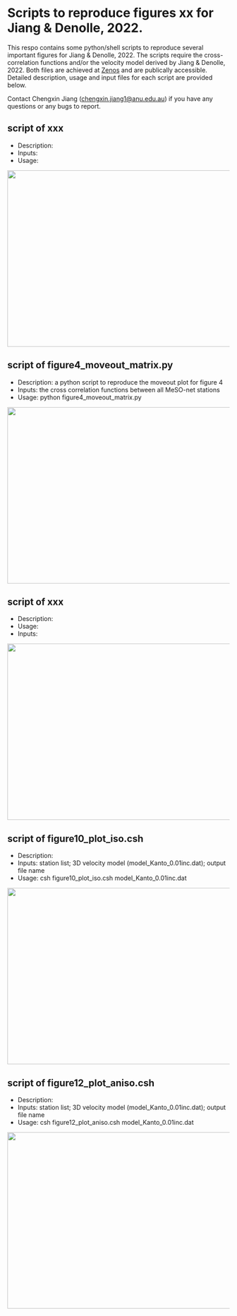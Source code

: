 # Scripts to reproduce figures xx for Jiang & Denolle, 2022. 
This respo contains some python/shell scripts to reproduce several important figures for Jiang & Denolle, 2022. The scripts require the cross-correlation functions and/or the velocity model derived by Jiang & Denolle, 2022. Both files are achieved at [Zenos](URL) and are publically accessible. Detailed description, usage and input files for each script are provided below. 

Contact Chengxin Jiang (chengxin.jiang1@anu.edu.au) if you have any questions or any bugs to report.  

## script of xxx
* Description: 
* Inputs: 
* Usage:
<img src="figures/figure3.png" width="800" height="400">

## script of figure4\_moveout\_matrix.py
* Description: a python script to reproduce the moveout plot for figure 4
* Inputs: the cross correlation functions between all MeSO-net stations
* Usage: python figure4\_moveout\_matrix.py
<img src="figures/figure4_moveout.png" width="800" height="400">

## script of xxx
* Description:
* Usage:
* Inputs:
<img src="figures/figure6.png" width="800" height="400">

## script of figure10\_plot\_iso.csh
* Description:
* Inputs: station list; 3D velocity model (model\_Kanto\_0.01inc.dat); output file name
* Usage: csh figure10\_plot\_iso.csh model\_Kanto\_0.01inc.dat
<img src="figures/figure10_vs.png" width="800" height="400">

## script of figure12\_plot\_aniso.csh
* Description:
* Inputs: station list; 3D velocity model (model\_Kanto\_0.01inc.dat); output file name
* Usage: csh figure12\_plot\_aniso.csh model\_Kanto\_0.01inc.dat
<img src="figures/figure12_aniso.png" width="800" height="400">
